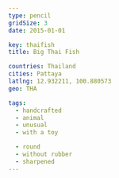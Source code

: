```yaml
---
type: pencil
gridSize: 3
date: 2015-01-01

key: thaifish
title: Big Thai Fish

countries: Thailand
cities: Pattaya
latlng: 12.932211, 100.880573
geo: THA

tags:
  - handcrafted
  - animal
  - unusual
  - with a toy

  - round
  - without rubber
  - sharpened
---
```


